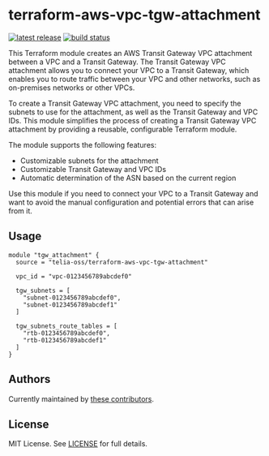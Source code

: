 # terraform-aws-vpc-tgw-attachment

[![latest release](https://img.shields.io/github/v/release/telia-oss/terraform-aws-vpc-tgw-attachment?style=flat-square)](https://github.com/telia-oss/terraform-aws-vpc-tgw-attachment/releases/latest)
[![build status](https://img.shields.io/github/workflow/status/telia-oss/terraform-aws-vpc-tgw-attachment/workflow?label=build&logo=github&style=flat-square)](https://github.com/telia-oss/terraform-aws-vpc-tgw-attachment/actions?query=workflow%3Atest)

This Terraform module creates an AWS Transit Gateway VPC attachment between a VPC and a Transit Gateway. The Transit Gateway VPC attachment allows you to connect your VPC to a Transit Gateway, which enables you to route traffic between your VPC and other networks, such as on-premises networks or other VPCs.

To create a Transit Gateway VPC attachment, you need to specify the subnets to use for the attachment, as well as the Transit Gateway and VPC IDs. This module simplifies the process of creating a Transit Gateway VPC attachment by providing a reusable, configurable Terraform module.

The module supports the following features:

- Customizable subnets for the attachment
- Customizable Transit Gateway and VPC IDs
- Automatic determination of the ASN based on the current region

Use this module if you need to connect your VPC to a Transit Gateway and want to avoid the manual configuration and potential errors that can arise from it.

## Usage

```hcl
module "tgw_attachment" {
  source = "telia-oss/terraform-aws-vpc-tgw-attachment"

  vpc_id = "vpc-0123456789abcdef0"

  tgw_subnets = [
    "subnet-0123456789abcdef0",
    "subnet-0123456789abcdef1"
  ]

  tgw_subnets_route_tables = [
    "rtb-0123456789abcdef0",
    "rtb-0123456789abcdef1"
  ]
}

```

## Authors

Currently maintained by [these contributors](../../graphs/contributors).

## License

MIT License. See [LICENSE](LICENSE) for full details.
